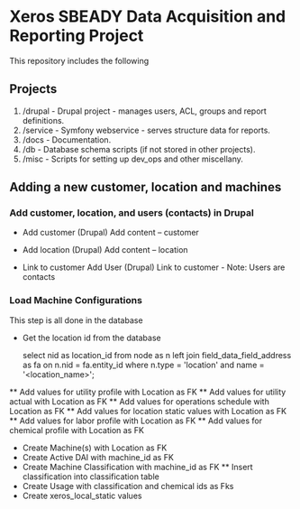 # Xeros SBEADY Data Acquisition and Reporting Project


This repository includes the following 

## Projects

1. /drupal - Drupal project - manages users, ACL, groups and report definitions.
2. /service - Symfony webservice - serves structure data for reports.
3. /docs - Documentation.
4. /db - Database schema scripts (if not stored in other projects).
5. /misc - Scripts for setting up dev_ops and other miscellany.

## Adding a new customer, location and machines

### Add customer, location, and users (contacts) in Drupal

* Add customer (Drupal)
  Add content – customer

* Add location (Drupal)
  Add content – location

* Link to customer
  Add User (Drupal)
  Link to customer - Note: Users are contacts

### Load Machine Configurations

This step is all done in the database

* Get the location id from the database

    select nid as location_id
    from node as n
      left join field_data_field_address as fa
      on n.nid = fa.entity_id
    where n.type = 'location' and name = '<location_name>';

** Add values for utility profile with Location as FK
** Add values for utility actual with Location as FK
** Add values for operations schedule with Location as FK
** Add values for location static values with Location as FK
** Add values for labor profile with Location as FK
** Add values for chemical profile with Location as FK

* Create Machine(s) with Location as FK
* Create Active DAI with machine_id as FK
* Create Machine Classification with machine_id as FK
	** Insert classification into classification table
* Create Usage with classification and chemical ids as Fks
* Create xeros_local_static values
